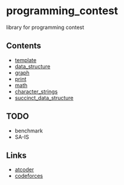 # programming_contest
library for programming contest

## Contents
 - [template](template/)
 - [data_structure](data_structure/)
 - [graph](graph/)
 - [print](print/)
 - [math](math/)
 - [character_strings](character_strings/)
 - [succinct_data_structure](succinct_data_structure/)

## TODO
 - benchmark
 - SA-IS

## Links
 - [atcoder](https://beta.atcoder.jp/users/fumiphys)
 - [codeforces](http://codeforces.com/profile/fumiphys)
